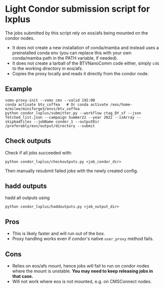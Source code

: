 # Light Condor submission script for lxplus

The jobs submitted by this script rely on eos/afs being mounted on the condor nodes.

- It does not create a new installation of conda/mamba and instead uses a preinstalled conda env (you can replace this with your own conda/mamba path in the PATH variable, if needed).
- It does not create a tarball of the BTVNanoComm code either, simply `cd`s to the working directory in eos/afs.
- Copies the proxy locally and reads it directly from the condor node.

## Example
```
voms-proxy-init --voms cms --valid 192:00
conda activate btv_coffea   # Or conda activate /eos/home-m/milee/miniforge3/envs/btv_coffea
python condor_lxplus/submitter.py --workflow ctag_DY_sf --json fetched_list.json --campaign Summer22 --year 2022 --isArray --skipbadfiles --jobName condor_1 --outputDir /preferably/eos/output/directory --submit
```

## Check outputs
Check if all jobs succeeded with:
```
python condor_lxplus/checkoutputs.py <job_condor_dir>
```
Then manually resubmit failed jobs with the newly created config.

## hadd outputs
hadd all outputs using
```
python condor_lxplus/haddoutputs.py <job_output_dir>
```


## Pros
- This is likely faster and will run out of the box.
- Proxy handling works even if condor's native `user_proxy` method fails.

## Cons
- Relies on eos/afs mount, hence jobs will fail to run on condor nodes where the mount is unstable. **You may need to keep releasing jobs in that case.**
- Will not work where eos is not mounted, e.g. on CMSConnect nodes.
